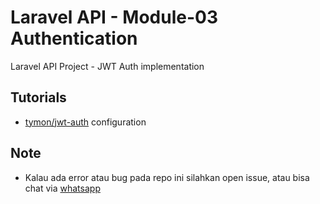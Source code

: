 # Laravel API - Module-03 Authentication

Laravel API Project - JWT Auth implementation

## Tutorials

- [tymon/jwt-auth](https://medium.com/employbl/build-authentication-into-your-laravel-api-with-json-web-tokens-jwt-cd223ace8d1a) configuration

## Note

- Kalau ada error atau bug pada repo ini silahkan open issue, atau bisa chat via [whatsapp](https://api.whatsapp.com/send?phone=6282313196370&text=hai%20gans)
